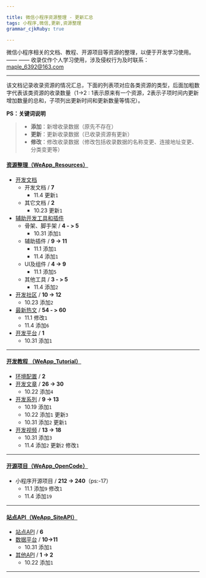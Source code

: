 ```yaml
---

title: 微信小程序资源整理 - 更新汇总
tags: 小程序,微信,更新,资源整理
grammar_cjkRuby: true

---
```


微信小程序相关的文档、教程、开源项目等资源的整理，以便于开发学习使用。 —— —— 收录仅作个人学习使用，涉及侵权行为及时联系： maple_6392@163.com


----------

该文档记录收录资源的情况汇总，下面的列表项对应各类资源的类型，后面加粗数字代表该类资源的收录数量（1->2 : 1表示原来有一个资源，2表示子项时间内更新增加数量的总和，子项列出更新时间和更新数量等情况）。

**PS：关键词说明**
>  - **添加**：新增收录数据（原先不存在）
>  - **更新**：更新收录数据（已收录资源有更新）
>  - **修改**：修改收录数据（修改包括收录数据的名称变更、连接地址变更、分类变更等）



#### [资源整理（WeApp_Resources）][1]
- [开发文档][2]
  - 开发文档 / **7**
    - 11.4 更新`1`
  - 其它文档 / **2**
    - 10.23 更新`1`
- [辅助开发工具和插件][3]
  - 骨架、脚手架 / **4 - > 5**
    - 10.31 添加`1`
  - 辅助插件 / **9 -> 11**
    - 11.1 添加`1`
    - 11.4 添加`1`
  - UI及组件 / **4 -> 9**
    - 11.1 添加`5`
  - 其他工具 / **3 - > 5**
    - 11.4 添加`2`
- [开发社区][4] / **10 -> 12**
  - 10.23 添加`2`
- [最新热文][5] / **54 - > 60**
  - 11.1 修改`1`
  - 11.4 添加`6`
- [开发平台][6] / **1**
   - 10.31 添加`1`
   

----------


#### [开发教程 （WeApp_Tutorial）][7]
- [环境配置][8] / **2**
- [开发文章][9] / **26 -> 30**
  - 10.22 添加`4`
- [开发系列][10] / **9 -> 13**
  - 10.19 添加`1`
  - 10.22 添加`1` 更新`3`
  - 10.31 添加`2` 更新`1`
- [开发视频][11] / **13 -> 18**
  - 10.31 添加`3`
  - 11.4 添加`2` 更新`2` 修改`1`


----------


#### [开源项目（WeApp_OpenCode）][12]
- 小程序开源项目 / **212 -> 240**（ps:-17）
  - 11.1 添加`9` 修改`1`
  - 11.4 添加`19`


----------


#### [站点API（WeApp_SiteAPI）][13]
- [站点API][14] / **6**
- [数据平台][15] / **10->11**
  - 10.31 添加`1`
- [其他API][16] / **1 -> 2**
  - 10.22 添加`1`


----------


  [1]: WeApp_Resources.md
  [2]: WeApp_Resources.md#%E5%BC%80%E5%8F%91%E6%96%87%E6%A1%A3
  [3]: WeApp_Resources.md#%E8%BE%85%E5%8A%A9%E5%BC%80%E5%8F%91%E5%B7%A5%E5%85%B7%E5%92%8C%E6%8F%92%E4%BB%B6
  [4]: WeApp_Resources.md#%E5%BC%80%E5%8F%91%E7%A4%BE%E5%8C%BA
  [5]: WeApp_Resources.md#%E6%9C%80%E6%96%B0%E7%83%AD%E6%96%87
  [6]: WeApp_Resources.md#%E5%B0%8F%E7%A8%8B%E5%BA%8F%E5%BC%80%E5%8F%91%E5%B9%B3%E5%8F%B0
  [7]: WeApp_Tutorial.md
  [8]: WeApp_Tutorial.md#%E7%8E%AF%E5%A2%83%E9%85%8D%E7%BD%AE
  [9]: WeApp_Tutorial.md#%E5%BC%80%E5%8F%91%E6%96%87%E7%AB%A0
  [10]: WeApp_Tutorial.md#%E5%BC%80%E5%8F%91%E7%B3%BB%E5%88%97
  [11]: WeApp_Tutorial.md#%E5%BC%80%E5%8F%91%E8%A7%86%E9%A2%91
  [12]: WeApp_OpenCode.md
  [13]: WeApp_SiteAPI.md
  [14]: WeApp_SiteAPI.md#%E7%AB%99%E7%82%B9API
  [15]: WeApp_SiteAPI.md#%E6%95%B0%E6%8D%AE%E6%8E%A5%E5%8F%A3%E5%B9%B3%E5%8F%B0
  [16]: WeApp_SiteAPI.md#%E5%85%B6%E4%BB%96API
